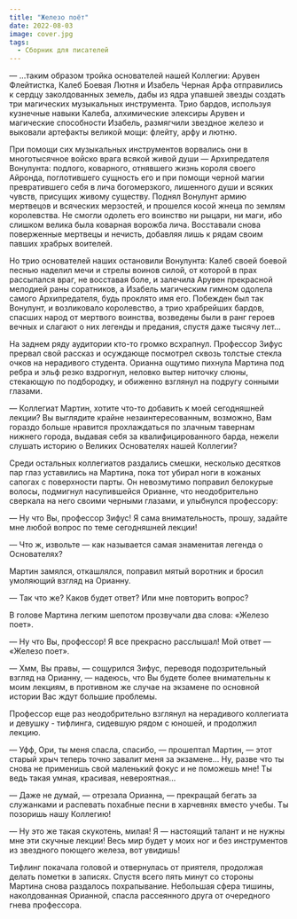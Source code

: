 ```yaml
---
title: "Железо поёт"
date: 2022-08-03
image: cover.jpg
tags:
  - Сборник для писателей
---
```


— ...таким образом тройка основателей нашей Коллегии: Арувен Флейтистка, Калеб Боевая Лютня и Изабель Черная Арфа отправились к сердцу заколдованных земель, дабы из ядра упавшей звезды создать три магических музыкальных инструмента. Трио бардов, используя кузнечные навыки Калеба, алхимические элексиры Арувен и магические способности Изабель, размягчили звездное железо и выковали артефакты великой мощи: флейту, арфу и лютню.

При помощи сих музыкальных инструментов ворвались они в многотысячное войско врага всякой живой души — Архипредателя Вонулунта: подлого, коварного, отнявшего жизнь короля своего Айронда, поглотившего сущность его и при помощи черной магии превратившего себя в лича богомерзкого, лишенного души и всяких чувств, присущих живому существу. Поднял Вонулунт армию мертвецов и всяческих мерзостей, и прошелся косой жнеца по землям королевства. Не смогли одолеть его воинство ни рыцари, ни маги, ибо слишком велика была коварная ворожба лича. Восставали снова поверженные мертвецы и нечисть, добавляя лишь к рядам своим павших храбрых воителей.

Но трио основателей наших остановили Вонулунта: Калеб своей боевой песнью наделил мечи и стрелы воинов силой, от которой в прах рассыпался враг, не восставая боле, и залечила Арувен прекрасной мелодией раны соратников, а Изабель магическим гимном одолела самого Архипредателя, будь проклято имя его. Побежден был так Вонулунт, и возликовало королевство, а трио храбрейших бардов, спасших народ от мертвого воинства, возведены были в ранг героев вечных и слагают о них легенды и предания, спустя даже тысячу лет…

На заднем ряду аудитории кто-то громко всхрапнул. Профессор Зифус прервал свой рассказ и осуждающе посмотрел сквозь толстые стекла очков на нерадивого студента. Орианна ощутимо пихнула Мартина под ребра и эльф резко вздрогнул, неловко вытер ниточку слюны, стекающую по подбородку, и обиженно взглянул на подругу сонными глазами.

— Коллегиат Мартин, хотите что-то добавить к моей сегодняшней лекции? Вы выглядите крайне незаинтересованным, возможно, Вам гораздо больше нравится прохлаждаться по злачным тавернам нижнего города, выдавая себя за квалифицированного барда, нежели слушать историю о Великих Основателях нашей Коллегии?

Среди остальных коллегиатов раздались смешки, несколько десятков пар глаз уставились на Мартина, пока тот убирал ноги в кожаных сапогах с поверхности парты. Он невозмутимо поправил белокурые волосы, подмигнул насупившейся Орианне, что неодобрительно сверкала на него своими черными глазами, и улыбнулся профессору:

— Ну что Вы, профессор Зифус! Я сама внимательность, прошу, задайте мне любой вопрос по теме сегодняшней лекции!

— Что ж, извольте — как называется самая знаменитая легенда о Основателях?

Мартин замялся, откашлялся, поправил мятый воротник и бросил умоляющий взгляд на Орианну.

— Так что же? Каков будет ответ? Или мне повторить вопрос?

В голове Мартина легким шепотом прозвучали два слова: «Железо поет».

— Ну что Вы, профессор! Я все прекрасно расслышал! Мой ответ — «Железо поет».

— Хмм, Вы правы, — сощурился Зифус, переводя подозрительный взгляд на Орианну, — надеюсь, что Вы будете более внимательны к моим лекциям, в противном же случае на экзамене по основной истории Вас ждут большие проблемы.

Профессор еще раз неодобрительно взглянул на нерадивого коллегиата и девушку - тифлинга, сидевшую рядом c юношей, и продолжил лекцию.

— Уфф, Ори, ты меня спасла, спасибо, — прошептал Мартин, — этот старый хрыч теперь точно завалит меня за экзамене... Ну, разве что ты снова не применишь свой маленький фокус и не поможешь мне! Ты ведь такая умная, красивая, невероятная…

— Даже не думай, — отрезала Орианна, — прекращай бегать за служанками и распевать похабные песни в харчевнях вместо учебы. Ты позоришь нашу Коллегию!

— Ну это же такая скукотень, милая! Я — настоящий талант и не нужны мне эти скучные лекции! Весь мир будет у моих ног и без инструментов из звездного поющего железа, вот увидишь!

Тифлинг покачала головой и отвернулась от приятеля, продолжая делать пометки в записях. Спустя всего пять минут со стороны Мартина снова раздалось похрапывание. Небольшая сфера тишины, наколдованная Орианной, спасла рассеянного друга от очередного гнева профессора.
